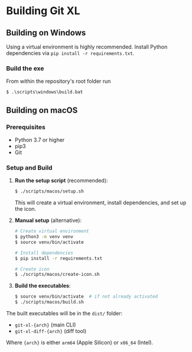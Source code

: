 # Building Git XL

## Building on Windows

Using a virtual environment is highly recommended. 
Install Python dependencies via `pip install -r requirements.txt`.

### Build the exe

From within the repository's root folder run

```
$ .\scripts\windows\build.bat
```

## Building on macOS

### Prerequisites

- Python 3.7 or higher
- pip3
- Git

### Setup and Build

1. **Run the setup script** (recommended):
   ```bash
   $ ./scripts/macos/setup.sh
   ```
   This will create a virtual environment, install dependencies, and set up the icon.

2. **Manual setup** (alternative):
   ```bash
   # Create virtual environment
   $ python3 -m venv venv
   $ source venv/bin/activate

   # Install dependencies
   $ pip install -r requirements.txt

   # Create icon
   $ ./scripts/macos/create-icon.sh
   ```

3. **Build the executables**:
   ```bash
   $ source venv/bin/activate  # if not already activated
   $ ./scripts/macos/build.sh
   ```

The built executables will be in the `dist/` folder:
- `git-xl-{arch}` (main CLI)
- `git-xl-diff-{arch}` (diff tool)

Where `{arch}` is either `arm64` (Apple Silicon) or `x86_64` (Intel).
